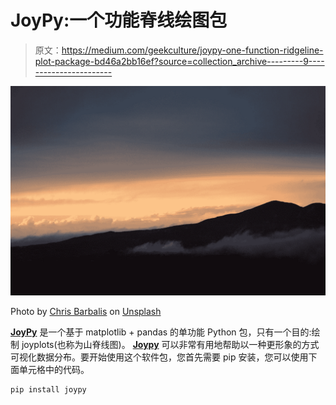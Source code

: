 # JoyPy:一个功能脊线绘图包

> 原文：<https://medium.com/geekculture/joypy-one-function-ridgeline-plot-package-bd46a2bb16ef?source=collection_archive---------9----------------------->

![](img/2a0321a2786da1874129e823eab1932e.png)

Photo by [Chris Barbalis](https://unsplash.com/@cbarbalis?utm_source=medium&utm_medium=referral) on [Unsplash](https://unsplash.com?utm_source=medium&utm_medium=referral)

[**JoyPy**](https://github.com/leotac/joypy) 是一个基于 matplotlib + pandas 的单功能 Python 包，只有一个目的:绘制 joyplots(也称为山脊线图)。 [**Joypy**](https://github.com/leotac/joypy) 可以非常有用地帮助以一种更形象的方式可视化数据分布。要开始使用这个软件包，您首先需要 pip 安装，您可以使用下面单元格中的代码。

```
pip install joypy
```